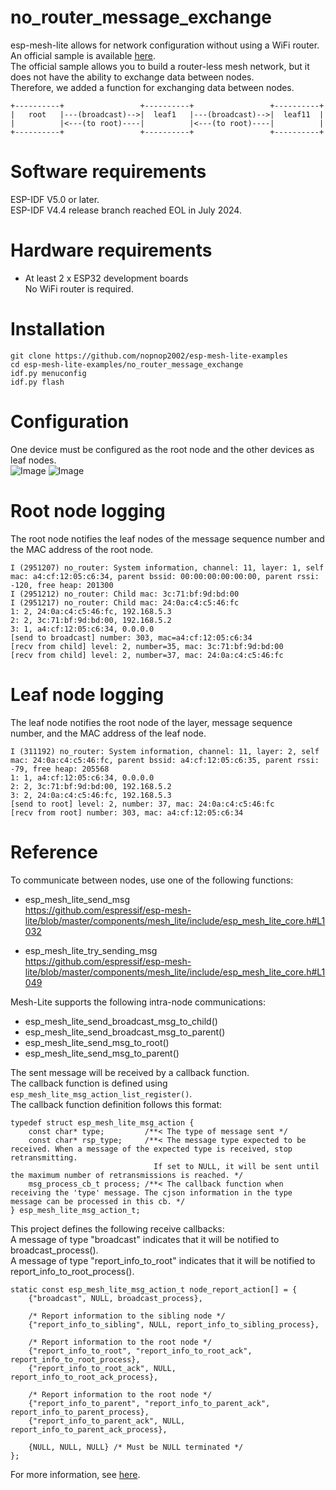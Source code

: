 # no_router_message_exchange
esp-mesh-lite allows for network configuration without using a WiFi router.   
An official sample is available [here](https://github.com/espressif/esp-mesh-lite/tree/master/examples/no_router).   
The official sample allows you to build a router-less mesh network, but it does not have the ability to exchange data between nodes.   
Therefore, we added a function for exchanging data between nodes.   
```
+----------+                 +----------+                 +----------+
|   root   |---(broadcast)-->|  leaf1   |---(broadcast)-->|  leaf11  |
|          |<---(to root)----|          |<---(to root)----|          |
+----------+                 +----------+                 +----------+
```

# Software requirements
ESP-IDF V5.0 or later.   
ESP-IDF V4.4 release branch reached EOL in July 2024.   

# Hardware requirements
- At least 2 x ESP32 development boards   
	No WiFi router is required.

# Installation
```
git clone https://github.com/nopnop2002/esp-mesh-lite-examples
cd esp-mesh-lite-examples/no_router_message_exchange
idf.py menuconfig
idf.py flash
```

# Configuration   
One device must be configured as the root node and the other devices as leaf nodes.   
![Image](https://github.com/user-attachments/assets/28ee4b1b-541a-4bc0-9d20-4c70e0e60452)
![Image](https://github.com/user-attachments/assets/8fe1e1f7-25ef-478f-995f-4edbc4877df3)

# Root node logging
The root node notifies the leaf nodes of the message sequence number and the MAC address of the root node.   
```
I (2951207) no_router: System information, channel: 11, layer: 1, self mac: a4:cf:12:05:c6:34, parent bssid: 00:00:00:00:00:00, parent rssi: -120, free heap: 201300
I (2951212) no_router: Child mac: 3c:71:bf:9d:bd:00
I (2951217) no_router: Child mac: 24:0a:c4:c5:46:fc
1: 2, 24:0a:c4:c5:46:fc, 192.168.5.3
2: 2, 3c:71:bf:9d:bd:00, 192.168.5.2
3: 1, a4:cf:12:05:c6:34, 0.0.0.0
[send to broadcast] number: 303, mac=a4:cf:12:05:c6:34
[recv from child] level: 2, number=35, mac: 3c:71:bf:9d:bd:00
[recv from child] level: 2, number=37, mac: 24:0a:c4:c5:46:fc
```


# Leaf node logging
The leaf node notifies the root node of the layer, message sequence number, and the MAC address of the leaf node.
```
I (311192) no_router: System information, channel: 11, layer: 2, self mac: 24:0a:c4:c5:46:fc, parent bssid: a4:cf:12:05:c6:35, parent rssi: -79, free heap: 205568
1: 1, a4:cf:12:05:c6:34, 0.0.0.0
2: 2, 3c:71:bf:9d:bd:00, 192.168.5.2
3: 2, 24:0a:c4:c5:46:fc, 192.168.5.3
[send to root] level: 2, number: 37, mac: 24:0a:c4:c5:46:fc
[recv from root] number: 303, mac: a4:cf:12:05:c6:34
```


# Reference
To communicate between nodes, use one of the following functions:
- esp_mesh_lite_send_msg   
	https://github.com/espressif/esp-mesh-lite/blob/master/components/mesh_lite/include/esp_mesh_lite_core.h#L1032

- esp_mesh_lite_try_sending_msg   
	https://github.com/espressif/esp-mesh-lite/blob/master/components/mesh_lite/include/esp_mesh_lite_core.h#L1049


Mesh-Lite supports the following intra-node communications:
- esp_mesh_lite_send_broadcast_msg_to_child()
- esp_mesh_lite_send_broadcast_msg_to_parent()
- esp_mesh_lite_send_msg_to_root()
- esp_mesh_lite_send_msg_to_parent()

The sent message will be received by a callback function.   
The callback function is defined using ```esp_mesh_lite_msg_action_list_register()```.   
The callback function definition follows this format:   
```
typedef struct esp_mesh_lite_msg_action {
    const char* type;         /**< The type of message sent */
    const char* rsp_type;     /**< The message type expected to be received. When a message of the expected type is received, stop retransmitting.
                                If set to NULL, it will be sent until the maximum number of retransmissions is reached. */
    msg_process_cb_t process; /**< The callback function when receiving the 'type' message. The cjson information in the type message can be processed in this cb. */
} esp_mesh_lite_msg_action_t;
```

This project defines the following receive callbacks:   
A message of type "broadcast" indicates that it will be notified to broadcast_process().   
A message of type "report_info_to_root" indicates that it will be notified to report_info_to_root_process().   

```
static const esp_mesh_lite_msg_action_t node_report_action[] = {
    {"broadcast", NULL, broadcast_process},

    /* Report information to the sibling node */
    {"report_info_to_sibling", NULL, report_info_to_sibling_process},

    /* Report information to the root node */
    {"report_info_to_root", "report_info_to_root_ack", report_info_to_root_process},
    {"report_info_to_root_ack", NULL, report_info_to_root_ack_process},

    /* Report information to the root node */
    {"report_info_to_parent", "report_info_to_parent_ack", report_info_to_parent_process},
    {"report_info_to_parent_ack", NULL, report_info_to_parent_ack_process},

    {NULL, NULL, NULL} /* Must be NULL terminated */
};
```

For more information, see [here](https://github.com/espressif/esp-mesh-lite/blob/master/components/mesh_lite/include/esp_mesh_lite_core.h).   

